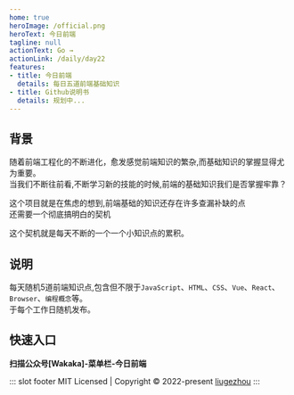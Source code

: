 ```yaml
---
home: true
heroImage: /official.png
heroText: 今日前端
tagline: null
actionText: Go →
actionLink: /daily/day22
features:
- title: 今日前端
  details: 每日五道前端基础知识
- title: Github说明书
  details: 规划中...
---
```


## 背景
随着前端工程化的不断进化，愈发感觉前端知识的繁杂,而基础知识的掌握显得尤为重要。  
当我们不断往前看,不断学习新的技能的时候,前端的基础知识我们是否掌握牢靠？    

这个项目就是在焦虑的想到,前端基础的知识还存在许多查漏补缺的点     
还需要一个彻底搞明白的契机    

这个契机就是每天不断的一个一个小知识点的累积。  

## 说明
每天随机5道前端知识点,包含但不限于`JavaScript`、`HTML`、`CSS`、`Vue`、`React`、`Browser`、`编程概念`等。   
于每个工作日随机发布。

## 快速入口

**扫描公众号[Wakaka]-菜单栏-今日前端**


::: slot footer
MIT Licensed | Copyright © 2022-present [liugezhou](https://github.com/liugezhou)
:::
<comment/>